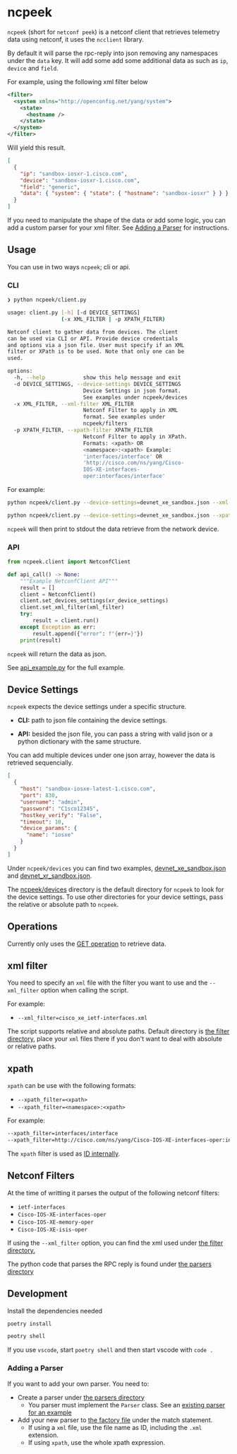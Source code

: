 # ncpeek

`ncpeek` (short for `netconf peek`) is a netconf client that retrieves telemetry data using netconf, it uses the `ncclient` library.

By default it will parse the rpc-reply into json removing any namespaces under the `data` key. It will add some add some additional data as such as `ip`, `device` and `field`.

For example, using the following xml filter below

```xml
<filter>
  <system xmlns="http://openconfig.net/yang/system">
    <state>
      <hostname />
    </state>
  </system>
</filter>
```

Will yield this result.

```json
[
  {
    "ip": "sandbox-iosxr-1.cisco.com",
    "device": "sandbox-iosxr-1.cisco.com",
    "field": "generic",
    "data": { "system": { "state": { "hostname": "sandbox-iosxr" } } }
  }
]
```

If you need to manipulate the shape of the data or add some logic, you can add a custom parser for your xml filter. See [Adding a Parser](#adding-a-parser) for instructions.

## Usage

You can use in two ways `ncpeek`; cli or api.

### CLI

```bash
❯ python ncpeek/client.py

usage: client.py [-h] [-d DEVICE_SETTINGS]
                 (-x XML_FILTER | -p XPATH_FILTER)

Netconf client to gather data from devices. The client
can be used via CLI or API. Provide device credentials
and options via a json file. User must specify if an XML
filter or XPath is to be used. Note that only one can be
used.

options:
  -h, --help            show this help message and exit
  -d DEVICE_SETTINGS, --device-settings DEVICE_SETTINGS
                        Device Settings in json format.
                        See examples under ncpeek/devices
  -x XML_FILTER, --xml-filter XML_FILTER
                        Netconf Filter to apply in XML
                        format. See examples under
                        ncpeek/filters
  -p XPATH_FILTER, --xpath-filter XPATH_FILTER
                        Netconf Filter to apply in XPath.
                        Formats: <xpath> OR
                        <namespace>:<xpath> Example:
                        'interfaces/interface' OR
                        'http://cisco.com/ns/yang/Cisco-
                        IOS-XE-interfaces-
                        oper:interfaces/interface'
```

For example:

```bash
python ncpeek/client.py --device-settings=devnet_xe_sandbox.json --xml-filter=Cisco-IOS-XE-memory-oper.xml
```

```bash
python ncpeek/client.py --device-settings=devnet_xe_sandbox.json --xpath-filter=http://cisco.com/ns/yang/Cisco-IOS-XE-native:/native/hostname
```

`ncpeek` will then print to stdout the data retrieve from the network device.

### API

```python
from ncpeek.client import NetconfClient

def api_call() -> None:
    """Example NetconfClient API"""
    result = []
    client = NetconfClient()
    client.set_devices_settings(xr_device_settings)
    client.set_xml_filter(xml_filter)
    try:
        result = client.run()
    except Exception as err:
        result.append({"error": f"{err=}"})
    print(result)
```

`ncpeek` will return the data as json.

See [api_example.py](examples/api_example.py) for the full example.

## Device Settings

`ncpeek` expects the device settings under a specific structure.

- **CLI:** path to json file containing the device settings.

- **API:** besided the json file, you can pass a string with valid json or a python dictionary with the same structure.

You can add multiple devices under one json array, however the data is retrieved sequencially.

```json
[
  {
    "host": "sandbox-iosxe-latest-1.cisco.com",
    "port": 830,
    "username": "admin",
    "password": "C1sco12345",
    "hostkey_verify": "False",
    "timeout": 10,
    "device_params": {
      "name": "iosxe"
    }
  }
]
```

Under `ncpeek/devices` you can find two examples, [devnet_xe_sandbox.json](ncpeek/devices/devnet_xe_sandbox.json) and [devnet_xr_sandbox.json](ncpeek/devices/devnet_xr_sandbox.json).

The [ncpeek/devices](ncpeek/devices/) directory is the default directory for `ncpeek` to look for the device settings. To use other directories for your device settings, pass the relative or absolute path to `ncpeek`.

## Operations

Currently only uses the [GET operation](ncpeek/netconf_session.py#L34) to retrieve data.

## xml filter

You need to specify an `xml` file with the filter you want to use and the `--xml_filter` option when calling the script.

For example:

- `--xml_filter=cisco_xe_ietf-interfaces.xml`

The script supports relative and absolute paths. Default directory is [the filter directory](ncpeek/filters), place your `xml` files there if you don't want to deal with absolute or relative paths.

## xpath

`xpath` can be use with the following formats:

- `--xpath_filter=<xpath>`
- `--xpath_filter=<namespace>:<xpath>`

For example:

```bash
--xpath_filter=interfaces/interface
--xpath_filter=http://cisco.com/ns/yang/Cisco-IOS-XE-interfaces-oper:interfaces/interface
```

The `xpath` filter is used as [ID internally](ncpeek/factory/factory_mappings.py#L21).

## Netconf Filters

At the time of writting it parses the output of the following netconf filters:

- `ietf-interfaces`
- `Cisco-IOS-XE-interfaces-oper`
- `Cisco-IOS-XE-memory-oper`
- `Cisco-IOS-XE-isis-oper`

If using the `--xml_filter` option, you can find the xml used under [the filter directory.](ncpeek/filters)

The python code that parses the RPC reply is found under [the parsers directory](ncpeek/parsers)

## Development

Install the dependencies needed

```bash
poetry install
```

```bash
peotry shell
```

If you use `vscode`, start `poetry shell` and then start vscode with `code .`

### Adding a Parser

If you want to add your own parser. You need to:

- Create a parser under [the parsers directory](ncpeek/parsers)
  - You parser must implement the `Parser` class. See an [existing parser for an example](ncpeek/parsers/cisco_ios_xe_memory_oper.py#L8)
- Add your new parser to [the factory file](ncpeek/factory/factory_mappings.py#L5) under the match statement.
  - If using a `xml` file, use the file name as ID, including the `.xml` extension.
  - If using `xpath`, use the whole xpath expression.
